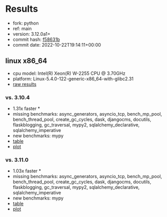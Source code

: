 # Results

- fork: python
- ref: main
- version: 3.12.0a1+
- commit hash: [f58631b](https://github.com/python/cpython/commit/f58631b)
- commit date: 2022-10-22T19:14:11+00:00

## linux x86_64

- cpu model: Intel(R) Xeon(R) W-2255 CPU @ 3.70GHz
- platform: Linux-5.4.0-122-generic-x86_64-with-glibc2.31
- [raw results](bm-20221022-linux-x86_64-python-main-3.12.0a1%2B-f58631b.json)

### vs. 3.10.4

- 1.31x faster \*
- missing benchmarks: async_generators, asyncio_tcp, bench_mp_pool, bench_thread_pool, create_gc_cycles, dask, djangocms, docutils, flaskblogging, gc_traversal, mypy2, sqlalchemy_declarative, sqlalchemy_imperative
- new benchmarks: mypy
- [table](bm-20221022-linux-x86_64-python-main-3.12.0a1%2B-f58631b-vs-3.10.4.md)
- [plot](bm-20221022-linux-x86_64-python-main-3.12.0a1%2B-f58631b-vs-3.10.4.png)

### vs. 3.11.0

- 1.03x faster \*
- missing benchmarks: async_generators, asyncio_tcp, bench_mp_pool, bench_thread_pool, create_gc_cycles, dask, djangocms, docutils, flaskblogging, gc_traversal, mypy2, sqlalchemy_declarative, sqlalchemy_imperative
- new benchmarks: mypy
- [table](bm-20221022-linux-x86_64-python-main-3.12.0a1%2B-f58631b-vs-3.11.0.md)
- [plot](bm-20221022-linux-x86_64-python-main-3.12.0a1%2B-f58631b-vs-3.11.0.png)

